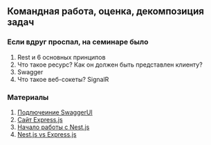 ## Командная работа, оценка, декомпозиция задач

### Если вдруг проспал, на семинаре было
1. Rest и 6 основных принципов
2. Что такое ресурс? Как он должен быть представлен клиенту?
3. Swagger
4. Что такое веб-сокеты? SignalR

### Материалы
1. [Подлючеиние SwaggerUI](https://learn.microsoft.com/ru-ru/aspnet/core/tutorials/getting-started-with-swashbuckle)
2. [Сайт Express.js](https://expressjs.com)
3. [Начало работы с Nest.js](https://nestjs.com/)
4. [Nest.js vs Express.js](https://dev.to/muratcanyuksel/nestjs-vs-express-which-framework-to-choose-for-your-next-project-4ook)